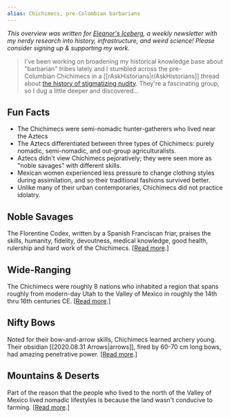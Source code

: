 ```yaml
---
alias: Chichimecs, pre-Colombian barbarians
---
```

<cite>This overview was written for [Eleanor's Iceberg](http://newsletter.eleanorkonik.com/), a weekly newsletter with my nerdy research into history, infrastructure, and weird science! Please consider signing up & supporting my work.</cite>

> I've been working on broadening my historical knowledge base about "barbarian" tribes lately and I stumbled across the pre-Columbian Chichimecs in a [[rAskHistorians|r/AskHistorians]] thread about [the history of stigmatizing nudity](https://www.reddit.com/r/AskHistorians/comments/hrye59/considering_we_werent_born_with_clothing_how/). They're a fascinating group, so I dug a little deeper and discovered...

## Fun Facts

-   The Chichimecs were semi-nomadic hunter-gatherers who lived near the Aztecs
-   The Aztecs differentiated between three types of Chichimecs: purely nomadic, semi-nomadic, and out-group agriculturalists. 
-   Aztecs didn't view Chichimecs pejoratively; they were seen more as "noble savages" with different skills.
-   Mexican women experienced less pressure to change clothing styles during assimilation, and so their traditional fashions survived better. 
-   Unlike many of their urban contemporaries, Chichimecs did not practice idolatry. 

## Noble Savages

The Florentine Codex, written by a Spanish Franciscan friar, praises the skills, humanity, fidelity, devoutness, medical knowledge, good health, rulership and hard work of the Chichimecs. \[[Read more](https://click.mailerlite.com/link/c/YT0xNDk0NzY5NTgwOTQ4NTkxNzQwJmM9dDlyMCZiPTM5MzcwMTgxOSZkPWw2cDJkNHU=.1V7uiZBJ2o0zO_FySH_cTz5lvZ6OTVUf8kvgQKdN7gA).\]

## Wide-Ranging

The Chichimecs were roughly 8 nations who inhabited a region that spans roughly from modern-day Utah to the Valley of Mexico in roughly the 14th thru 16th centuries CE. \[[Read more](https://click.mailerlite.com/link/c/YT0xNDk0NzY5NTgwOTQ4NTkxNzQwJmM9dDlyMCZiPTM5MzcwMTgyMiZkPWEwcjhiOGs=.0J1bBSkM2jeUEPZGg1LxVH7H-P86LpDAeyM9Y4qqvXc).\][](https://click.mailerlite.com/link/c/YT0xNDk0NzY5NTgwOTQ4NTkxNzQwJmM9dDlyMCZiPTM5MzcwMTgyNSZkPXoxaDhwMWo=.7jkZKMKSWFz6owvwRKRWHifhSqs-9PQohMKGy4M2Rzc)

## Nifty Bows

Noted for their bow-and-arrow skills, Chichimecs learned archery young. Their obsidian [[2020.08.31 Arrows|arrows]], fired by 60-70 cm long bows, had amazing penetrative power. \[[Read more](https://click.mailerlite.com/link/c/YT0xNDk0NzY5NTgwOTQ4NTkxNzQwJmM9dDlyMCZiPTM5MzcwMTgyOCZkPWY4dDhmMG4=.qOPP2xz0X_u0TrWjf3DOlEG5SfWVNmsNlSqAsGI7iDQ).\]

## Mountains & Deserts

Part of the reason that the people who lived to the north of the Valley of Mexico lived nomadic lifestyles is because the land wasn't conducive to farming. \[[Read more](https://click.mailerlite.com/link/c/YT0xNDk0NzY5NTgwOTQ4NTkxNzQwJmM9dDlyMCZiPTM5MzcwMTgzMSZkPXk0bDFlMWc=.qxd7lhLA69blsfOymfjDBCL5XsoxB26Y0VCQghIOG-0).\]

 